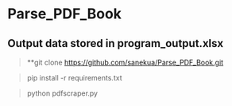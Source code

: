 # Parse_PDF_Book


## Output data stored in program_output.xlsx

> **git clone https://github.com/sanekua/Parse_PDF_Book.git

> pip install -r requirements.txt

> python pdfscraper.py  
